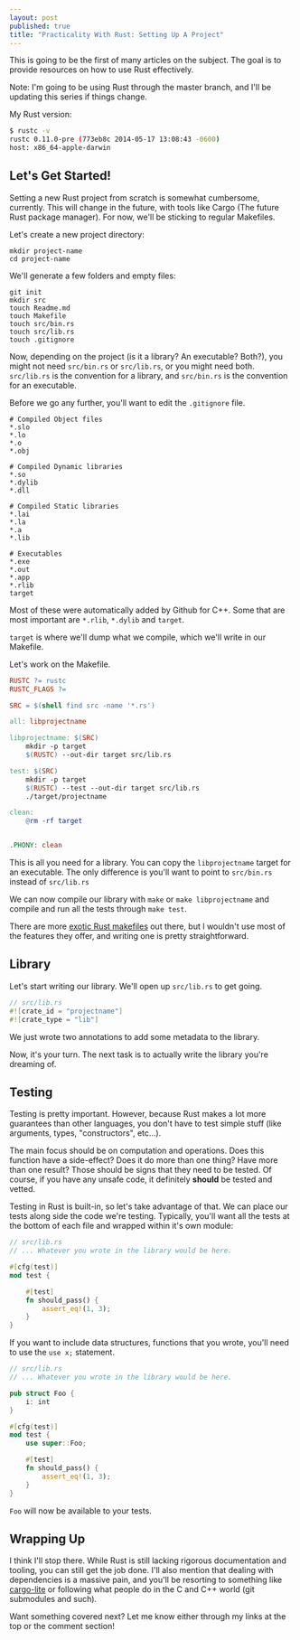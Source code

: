 ```yaml
---
layout: post
published: true
title: "Practicality With Rust: Setting Up A Project"
---
```


This is going to be the first of many articles on the subject. The goal is to provide resources on how to use Rust effectively.

Note: I'm going to be using Rust through the master branch, and I'll be updating this series if things change.

My Rust version:

```bash
$ rustc -v
rustc 0.11.0-pre (773eb8c 2014-05-17 13:08:43 -0600)
host: x86_64-apple-darwin
```

## Let's Get Started!

Setting a new Rust project from scratch is somewhat cumbersome, currently. This will change in the future, with tools like Cargo (The future Rust package manager). For now, we'll be sticking to regular Makefiles.

Let's create a new project directory:

```
mkdir project-name
cd project-name
```

We'll generate a few folders and empty files:

```
git init
mkdir src
touch Readme.md
touch Makefile
touch src/bin.rs
touch src/lib.rs
touch .gitignore
```

Now, depending on the project (is it a library? An executable? Both?), you might not need `src/bin.rs` or `src/lib.rs`, or you might need both. `src/lib.rs` is the convention for a library, and `src/bin.rs` is the convention for an executable.

Before we go any further, you'll want to edit the `.gitignore` file.

```
# Compiled Object files
*.slo
*.lo
*.o
*.obj

# Compiled Dynamic libraries
*.so
*.dylib
*.dll

# Compiled Static libraries
*.lai
*.la
*.a
*.lib

# Executables
*.exe
*.out
*.app
*.rlib
target
```

Most of these were automatically added by Github for C++. Some that are most important are `*.rlib`, `*.dylib` and `target`.

`target` is where we'll dump what we compile, which we'll write in our Makefile.

Let's work on the Makefile.

```makefile
RUSTC ?= rustc
RUSTC_FLAGS ?=

SRC = $(shell find src -name '*.rs')

all: libprojectname

libprojectname: $(SRC)
	mkdir -p target
	$(RUSTC) --out-dir target src/lib.rs

test: $(SRC)
	mkdir -p target
	$(RUSTC) --test --out-dir target src/lib.rs
	./target/projectname

clean:
	@rm -rf target


.PHONY: clean
```

This is all you need for a library. You can copy the `libprojectname` target for an executable. The only difference is you'll want to point to `src/bin.rs` instead of `src/lib.rs`

We can now compile our library with `make` or `make libprojectname` and compile and run all the tests through `make test`.

There are more [exotic Rust makefiles](https://github.com/bvssvni/rust-empty) out there, but I wouldn't use most of the features they offer, and writing one is pretty straightforward.


## Library

Let's start writing our library. We'll open up `src/lib.rs` to get going.

```rust
// src/lib.rs
#![crate_id = "projectname"]
#![crate_type = "lib"]
```

We just wrote two annotations to add some metadata to the library.

Now, it's your turn. The next task is to actually write the library you're dreaming of.

## Testing

Testing is pretty important. However, because Rust makes a lot more guarantees than other languages, you don't have to test simple stuff (like arguments, types, "constructors", etc...). 

The main focus should be on computation and operations. Does this function have a side-effect? Does it do more than one thing? Have more than one result? Those should be signs that they need to be tested. Of course, if you have any unsafe code, it definitely **should** be tested and vetted.

Testing in Rust is built-in, so let's take advantage of that. We can place our tests along side the code we're testing. Typically, you'll want all the tests at the bottom of each file and wrapped within it's own module:

```rust
// src/lib.rs
// ... Whatever you wrote in the library would be here.

#[cfg(test)]
mod test {

    #[test]
    fn should_pass() {
        assert_eq!(1, 3);
    }
}
```

If you want to include data structures, functions that you wrote, you'll need to use the `use x;` statement.

```rust
// src/lib.rs
// ... Whatever you wrote in the library would be here.

pub struct Foo {
    i: int
}

#[cfg(test)]
mod test {
    use super::Foo;

    #[test]
    fn should_pass() {
        assert_eq!(1, 3);
    }
}
```

`Foo` will now be available to your tests.

## Wrapping Up

I think I'll stop there. While Rust is still lacking rigorous documentation and tooling, you can still get the job done. I'll also mention that dealing with dependencies is a massive pain, and you'll be resorting to something like [cargo-lite](https://github.com/cmr/cargo-lite) or following what people do in the C and C++ world (git submodules and such).


Want something covered next? Let me know either through my links at the top or the comment section!